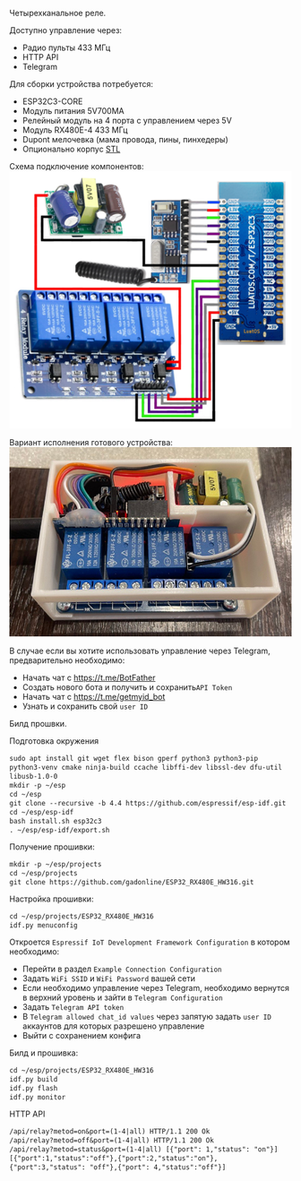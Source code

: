 Четырехканальное реле.

Доступно управление через:

* Радио пульты 433 МГц
* HTTP API
* Telegram


Для сборки устройства потребуется:

* ESP32C3-CORE
* Модуль питания 5V700MA
* Релейный модуль на 4 порта с управлением через 5V
* Модуль RX480E-4 433 МГц
* Dupont мелочевка (мама провода, пины, пинхедеры)
* Опционально корпус [STL](stl/Case_ESP32_RX480E_HW316.stl)


Схема подключение компонентов:
![ESP32_RX480E_HW316.png](images/ESP32_RX480E_HW316.png?raw=true "Title")


Вариант исполнения готового устройства:
![photo_2024-06-02_21-40-52.jpg](images/photo_2024-06-02_21-40-52.jpg?raw=true "Title")



В случае если вы хотите использовать управление через Telegram, предварительно необходимо:

* Начать чат с https://t.me/BotFather
* Создать нового бота и получить и сохранить`API Token`
* Начать чат с https://t.me/getmyid_bot
* Узнать и сохранить свой `user ID`


Билд прошвки.

Подготовка окружения

```
sudo apt install git wget flex bison gperf python3 python3-pip python3-venv cmake ninja-build ccache libffi-dev libssl-dev dfu-util libusb-1.0-0
mkdir -p ~/esp
cd ~/esp
git clone --recursive -b 4.4 https://github.com/espressif/esp-idf.git
cd ~/esp/esp-idf
bash install.sh esp32c3
. ~/esp/esp-idf/export.sh
```

Получение прошивки:

```
mkdir -p ~/esp/projects
cd ~/esp/projects
git clone https://github.com/gadonline/ESP32_RX480E_HW316.git
```

Настройка прошивки:

```
cd ~/esp/projects/ESP32_RX480E_HW316
idf.py menuconfig
```

Откроется `Espressif IoT Development Framework Configuration` в котором необходимо:

* Перейти в раздел `Example Connection Configuration`
* Задать `WiFi SSID` и `WiFi Password` вашей сети
* Если необходимо управление через Telegram, необходимо вернутся в верхний уровень и зайти в `Telegram Configuration`
* Задать `Telegram API token`
* В `Telegram allowed chat_id values` через запятую задать `user ID` аккаунтов для которых разрешено управление
* Выйти с сохранением конфига

Билд и прошивка:

```
cd ~/esp/projects/ESP32_RX480E_HW316
idf.py build
idf.py flash
idf.py monitor
```


HTTP API

```
/api/relay?metod=on&port=(1-4|all) HTTP/1.1 200 Ok
/api/relay?metod=off&port=(1-4|all) HTTP/1.1 200 Ok
/api/relay?metod=status&port=(1-4|all) [{"port": 1,"status": "on"}] [{"port":1,"status":"off"},{"port":2,"status":"on"},{"port":3,"status": "off"},{"port": 4,"status":"off"}]
```

